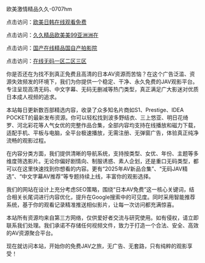 欧美激情精品久久-0707hm


点击访问：<a href="https://bsdf-5f5.pages.dev/">欧美日韩在线观看免费</a>

点击访问：<a href="https://cfad.pages.dev/">久久精品欧美美99亚洲洲在</a>

点击访问：<a href="https://gfd-5xg.pages.dev/">国产在线精品国自产拍影院</a>

点击访问：<a href="https://fdhf-454.pages.dev/">在线无码一区二区三区</a>


你是否还在为找不到真正免费且高清的日本AV资源而苦恼？在这个广告泛滥、资源失效频发的环境下，我们为你提供一个稳定、干净、永久免费的JAV观影平台。专注呈现高清无码、中文字幕、无码无删减等热门类型，真正满足广大影迷对优质日本成人视频的追求。

本站每日更新数百部精选内容，收录了众多知名片商如S1、Prestige、IDEA POCKET的最新发布资源。你可以轻松找到波多野结衣、三上悠亚、明日花绮罗、河北彩花等人气女优的完整作品合集，全部内容均支持在线播放和磁力下载，适配手机、平板与电脑，全平台极速播放，无需注册、无弹窗广告，体验真正纯净流畅的观影过程。

在内容分类方面，我们提供清晰的导航系统，支持按类型、女优、年份、主题等多维度筛选影片。无论你偏好剧情向、制服诱惑、素人企划，还是重口无码类型，都可以在这里快速找到你想看的内容。更有“2025年AV新品合集”、“无码JAV精选”、“中文字幕AV推荐”等专题持续上线，丰富你的观影选择。

我们的网站在设计上充分考虑SEO策略，围绕“日本AV免费”这一核心关键词，结合相关长尾词进行内容优化，提升在Google搜索中的可见度。同时采用智能推荐系统，基于你的观看记录精准推送相似影片，让每一次访问都充满惊喜。

本站所有资源均来自第三方网络，仅供爱好者交流与研究使用。如有侵权，请立即联系我们处理。我们承诺不存储任何视频文件，致力于打造一个合法、安全、高效的AV资源聚合平台。

现在就访问本站，开始你的免费JAV之旅，无广告、无套路，只有纯粹的观影享受！




<span style="display:none;">[Canonical link](https://github.com/uu54351/38403 ）</span>
